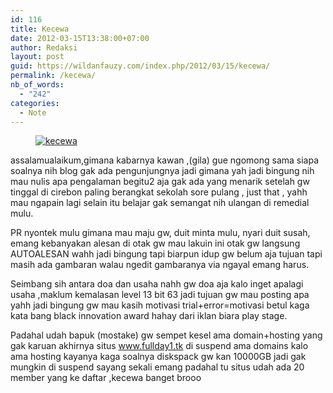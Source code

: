 ```yaml
---
id: 116
title: Kecewa
date: 2012-03-15T13:38:00+07:00
author: Redaksi
layout: post
guid: https://wildanfauzy.com/index.php/2012/03/15/kecewa/
permalink: /kecewa/
nb_of_words:
  - "242"
categories:
  - Note
---
```

<div class="wp-block-image">
  <figure class="aligncenter"><a href="http://wildanfauzyart.files.wordpress.com/2012/03/34941-adult-art-artsy-278312.jpg"><img src="https://wildanfauzyart.files.wordpress.com/2020/04/18078-adult-art-artsy-278312.jpg?w=768" alt="kecewa" data-recalc-dims="1" /></a></figure>
</div>

<p class="has-drop-cap">
  assalamualaikum,gimana kabarnya kawan ,(gila) gue ngomong sama siapa soalnya nih blog gak ada pengunjungnya jadi gimana yah jadi bingung nih mau nulis apa pengalaman begitu2 aja gak ada yang menarik setelah gw tinggal di cirebon paling berangkat sekolah sore pulang , just that , yahh mau ngapain lagi selain itu belajar gak semangat nih ulangan di remedial mulu.
</p>

PR nyontek mulu gimana mau maju gw, duit minta mulu, nyari duit susah, emang kebanyakan alesan di otak gw mau lakuin ini otak gw langsung AUTOALESAN wahh jadi bingung tapi biarpun idup gw belum aja tujuan tapi masih ada gambaran walau ngedit gambaranya via ngayal emang harus. 

Seimbang sih antara doa dan usaha nahh gw doa aja kalo inget apalagi usaha ,maklum kemalasan level 13 bit 63 jadi tujuan gw mau posting apa yahh jadi bingung gw mau kasih motivasi trial+error=motivasi betul kaga kata bang black innovation award hahay dari iklan biara play stage. 

Padahal udah bapuk (mostake) gw sempet kesel ama domain+hosting yang gak karuan akhirnya situs www.fullday1.tk di suspend ama domains kalo ama hosting kayanya kaga soalnya diskspack gw kan 10000GB jadi gak mungkin di suspend sayang sekali emang padahal tu situs udah ada 20 member yang ke daftar ,kecewa banget brooo